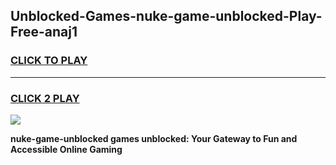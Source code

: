 
## Unblocked-Games-nuke-game-unblocked-Play-Free-anaj1
<h3>
<a href="https://premium76.site?title=nuke-game-unblocked&ref=20A">CLICK TO PLAY</a></h3>
<hr>

<h3>
<a href="https://premium76.site?title=nuke-game-unblocked&ref=20A">CLICK 2 PLAY</a>
  
</h3>

<a href="https://premium76.site?title=nuke-game-unblocked&ref=20A"><img src="https://clearcache.store/games.png"></a>


**nuke-game-unblocked games unblocked: Your Gateway to Fun and Accessible Online Gaming**
